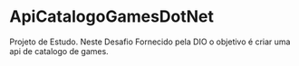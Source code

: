 # ApiCatalogoGamesDotNet
Projeto de Estudo.
Neste Desafio Fornecido pela DIO o objetivo é criar uma api de catalogo de games.
